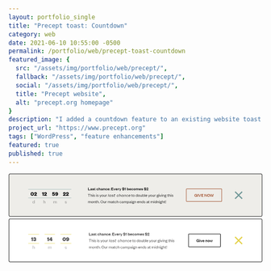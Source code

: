 ```yaml
---
layout: portfolio_single
title: "Precept toast: Countdown"
category: web
date: 2021-06-10 10:55:00 -0500
permalink: /portfolio/web/precept-toast-countdown
featured_image: {
  src: "/assets/img/portfolio/web/precept/",
  fallback: "/assets/img/portfolio/web/precept/",
  social: "/assets/img/portfolio/web/precept/",
  title: "Precept website",
  alt: "precept.org homepage"
}
description: "I added a countdown feature to an existing website toast element."
project_url: "https://www.precept.org"
tags: ["WordPress", "feature enhancements"]
featured: true
published: true
---
```


<picture class="block md:mx-12 xl:mx-0">
	<source type="image/webp" srcset="/assets/img/portfolio/web/precept/precept_toast_countdown_dhms_1000x172.webp" >
	<img src="/assets/img/portfolio/web/precept/precept_toast_countdown_dhms_1000x172.png" class="shadow" alt="A countdown timer on a website toast modal" />
</picture>

<picture class="block md:mx-12 xl:mx-0">
	<source type="image/webp" srcset="/assets/img/portfolio/web/precept/precept_toast_countdown_hms_1000x172.webp" >
	<img src="/assets/img/portfolio/web/precept/precept_toast_countdown_hms_1000x172.png" class="shadow" alt="A countdown timer on a website toast modal on Precept.org" />
</picture>